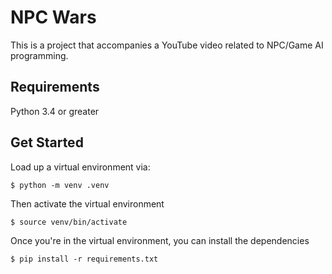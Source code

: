# NPC Wars

This is a project that accompanies a YouTube video related to NPC/Game AI 
programming.

## Requirements

Python 3.4 or greater

## Get Started
Load up a virtual environment via:

```
$ python -m venv .venv
```

Then activate the virtual environment

```
$ source venv/bin/activate
```

Once you're in the virtual environment, you can install the dependencies

```
$ pip install -r requirements.txt
```
